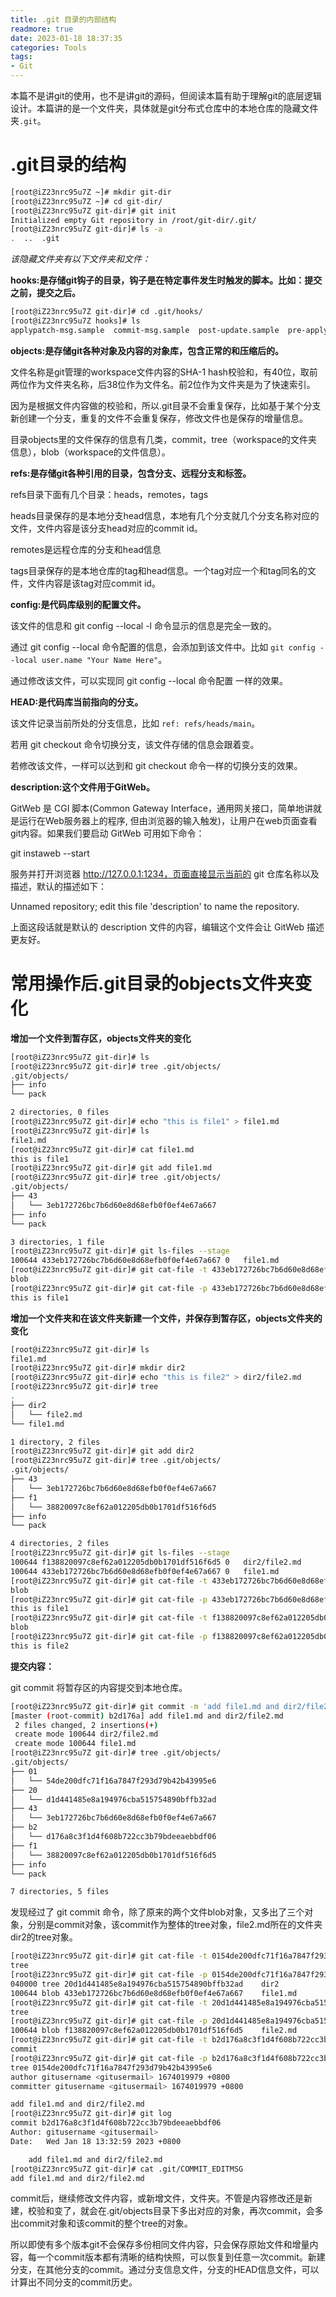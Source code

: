 ```yaml
---
title: .git 目录的内部结构
readmore: true
date: 2023-01-18 18:37:35
categories: Tools
tags:
- Git
---
```


本篇不是讲git的使用，也不是讲git的源码，但阅读本篇有助于理解git的底层逻辑设计。本篇讲的是一个文件夹，具体就是git分布式仓库中的本地仓库的隐藏文件夹`.git`。

# .git目录的结构

```bash
[root@iZ23nrc95u7Z ~]# mkdir git-dir
[root@iZ23nrc95u7Z ~]# cd git-dir/
[root@iZ23nrc95u7Z git-dir]# git init
Initialized empty Git repository in /root/git-dir/.git/
[root@iZ23nrc95u7Z git-dir]# ls -a
.  ..  .git
```

*该隐藏文件夹有以下文件夹和文件：*

**hooks:是存储git钩子的目录，钩子是在特定事件发生时触发的脚本。比如：提交之前，提交之后。**

```bash
[root@iZ23nrc95u7Z git-dir]# cd .git/hooks/
[root@iZ23nrc95u7Z hooks]# ls
applypatch-msg.sample  commit-msg.sample  post-update.sample  pre-applypatch.sample  pre-commit.sample  prepare-commit-msg.sample  pre-push.sample  pre-rebase.sample  update.sample
```

**objects:是存储git各种对象及内容的对象库，包含正常的和压缩后的。**

文件名称是git管理的workspace文件内容的SHA-1 hash校验和，有40位，取前两位作为文件夹名称，后38位作为文件名。前2位作为文件夹是为了快速索引。

因为是根据文件内容做的校验和，所以.git目录不会重复保存，比如基于某个分支新创建一个分支，重复的文件不会重复保存，修改文件也是保存的增量信息。

目录objects里的文件保存的信息有几类，commit，tree（workspace的文件夹信息），blob（workspace的文件信息）。

**refs:是存储git各种引用的目录，包含分支、远程分支和标签。**

refs目录下面有几个目录：heads，remotes，tags

heads目录保存的是本地分支head信息，本地有几个分支就几个分支名称对应的文件，文件内容是该分支head对应的commit id。

remotes是远程仓库的分支和head信息

tags目录保存的是本地仓库的tag和head信息。一个tag对应一个和tag同名的文件，文件内容是该tag对应commit id。

**config:是代码库级别的配置文件。**

该文件的信息和 git config --local -l 命令显示的信息是完全一致的。

通过 git config --local 命令配置的信息，会添加到该文件中。比如 `git config --local user.name "Your Name Here"`。

通过修改该文件，可以实现同 git config --local 命令配置 一样的效果。

**HEAD:是代码库当前指向的分支。**

该文件记录当前所处的分支信息，比如 `ref: refs/heads/main`。

若用 git checkout 命令切换分支，该文件存储的信息会跟着变。

若修改该文件，一样可以达到和 git checkout 命令一样的切换分支的效果。

**description:这个文件用于GitWeb。**

GitWeb 是 CGI 脚本(Common Gateway Interface，通用网关接口，简单地讲就是运行在Web服务器上的程序, 但由浏览器的输入触发)，让用户在web页面查看git内容。如果我们要启动 GitWeb 可用如下命令：

git instaweb --start

服务并打开浏览器 http://127.0.0.1:1234，页面直接显示当前的 git 仓库名称以及描述，默认的描述如下：

Unnamed repository; edit this file 'description' to name the repository.

上面这段话就是默认的 description 文件的内容，编辑这个文件会让 GitWeb 描述更友好。

# 常用操作后.git目录的objects文件夹变化

**增加一个文件到暂存区，objects文件夹的变化**

```bash
[root@iZ23nrc95u7Z git-dir]# ls
[root@iZ23nrc95u7Z git-dir]# tree .git/objects/
.git/objects/
├── info
└── pack

2 directories, 0 files
[root@iZ23nrc95u7Z git-dir]# echo "this is file1" > file1.md
[root@iZ23nrc95u7Z git-dir]# ls
file1.md
[root@iZ23nrc95u7Z git-dir]# cat file1.md
this is file1
[root@iZ23nrc95u7Z git-dir]# git add file1.md
[root@iZ23nrc95u7Z git-dir]# tree .git/objects/
.git/objects/
├── 43
│   └── 3eb172726bc7b6d60e8d68efb0f0ef4e67a667
├── info
└── pack

3 directories, 1 file
[root@iZ23nrc95u7Z git-dir]# git ls-files --stage
100644 433eb172726bc7b6d60e8d68efb0f0ef4e67a667 0	file1.md
[root@iZ23nrc95u7Z git-dir]# git cat-file -t 433eb172726bc7b6d60e8d68efb0f0ef4e67a667
blob
[root@iZ23nrc95u7Z git-dir]# git cat-file -p 433eb172726bc7b6d60e8d68efb0f0ef4e67a667
this is file1
```

**增加一个文件夹和在该文件夹新建一个文件，并保存到暂存区，objects文件夹的变化**

```bash
[root@iZ23nrc95u7Z git-dir]# ls
file1.md
[root@iZ23nrc95u7Z git-dir]# mkdir dir2
[root@iZ23nrc95u7Z git-dir]# echo "this is file2" > dir2/file2.md
[root@iZ23nrc95u7Z git-dir]# tree
.
├── dir2
│   └── file2.md
└── file1.md

1 directory, 2 files
[root@iZ23nrc95u7Z git-dir]# git add dir2
[root@iZ23nrc95u7Z git-dir]# tree .git/objects/
.git/objects/
├── 43
│   └── 3eb172726bc7b6d60e8d68efb0f0ef4e67a667
├── f1
│   └── 38820097c8ef62a012205db0b1701df516f6d5
├── info
└── pack

4 directories, 2 files
[root@iZ23nrc95u7Z git-dir]# git ls-files --stage
100644 f138820097c8ef62a012205db0b1701df516f6d5 0	dir2/file2.md
100644 433eb172726bc7b6d60e8d68efb0f0ef4e67a667 0	file1.md
[root@iZ23nrc95u7Z git-dir]# git cat-file -t 433eb172726bc7b6d60e8d68efb0f0ef4e67a667
blob
[root@iZ23nrc95u7Z git-dir]# git cat-file -p 433eb172726bc7b6d60e8d68efb0f0ef4e67a667
this is file1
[root@iZ23nrc95u7Z git-dir]# git cat-file -t f138820097c8ef62a012205db0b1701df516f6d5
blob
[root@iZ23nrc95u7Z git-dir]# git cat-file -p f138820097c8ef62a012205db0b1701df516f6d5
this is file2
```

**提交内容：**

git commit 将暂存区的内容提交到本地仓库。

```bash
[root@iZ23nrc95u7Z git-dir]# git commit -m 'add file1.md and dir2/file2.md'
[master (root-commit) b2d176a] add file1.md and dir2/file2.md
 2 files changed, 2 insertions(+)
 create mode 100644 dir2/file2.md
 create mode 100644 file1.md
[root@iZ23nrc95u7Z git-dir]# tree .git/objects/
.git/objects/
├── 01
│   └── 54de200dfc71f16a7847f293d79b42b43995e6
├── 20
│   └── d1d441485e8a194976cba515754890bffb32ad
├── 43
│   └── 3eb172726bc7b6d60e8d68efb0f0ef4e67a667
├── b2
│   └── d176a8c3f1d4f608b722cc3b79bdeeaebbdf06
├── f1
│   └── 38820097c8ef62a012205db0b1701df516f6d5
├── info
└── pack

7 directories, 5 files
```

发现经过了 git commit 命令，除了原来的两个文件blob对象，又多出了三个对象，分别是commit对象，该commit作为整体的tree对象，file2.md所在的文件夹dir2的tree对象。

```bash
[root@iZ23nrc95u7Z git-dir]# git cat-file -t 0154de200dfc71f16a7847f293d79b42b43995e6
tree
[root@iZ23nrc95u7Z git-dir]# git cat-file -p 0154de200dfc71f16a7847f293d79b42b43995e6
040000 tree 20d1d441485e8a194976cba515754890bffb32ad	dir2
100644 blob 433eb172726bc7b6d60e8d68efb0f0ef4e67a667	file1.md
[root@iZ23nrc95u7Z git-dir]# git cat-file -t 20d1d441485e8a194976cba515754890bffb32ad
tree
[root@iZ23nrc95u7Z git-dir]# git cat-file -p 20d1d441485e8a194976cba515754890bffb32ad
100644 blob f138820097c8ef62a012205db0b1701df516f6d5	file2.md
[root@iZ23nrc95u7Z git-dir]# git cat-file -t b2d176a8c3f1d4f608b722cc3b79bdeeaebbdf06
commit
[root@iZ23nrc95u7Z git-dir]# git cat-file -p b2d176a8c3f1d4f608b722cc3b79bdeeaebbdf06
tree 0154de200dfc71f16a7847f293d79b42b43995e6
author gitusername <gitusermail> 1674019979 +0800
committer gitusername <gitusermail> 1674019979 +0800

add file1.md and dir2/file2.md
[root@iZ23nrc95u7Z git-dir]# git log
commit b2d176a8c3f1d4f608b722cc3b79bdeeaebbdf06
Author: gitusername <gitusermail>
Date:   Wed Jan 18 13:32:59 2023 +0800

    add file1.md and dir2/file2.md
[root@iZ23nrc95u7Z git-dir]# cat .git/COMMIT_EDITMSG
add file1.md and dir2/file2.md
```

commit后，继续修改文件内容，或新增文件，文件夹。不管是内容修改还是新建，校验和变了，就会在.git/objects目录下多出对应的对象，再次commit，会多出commit对象和该commit的整个tree的对象。

所以即使有多个版本git不会保存多份相同文件内容，只会保存原始文件和增量内容，每一个commit版本都有清晰的结构快照，可以恢复到任意一次commit。新建分支，在其他分支的commit。通过分支信息文件，分支的HEAD信息文件，可以计算出不同分支的commit历史。


